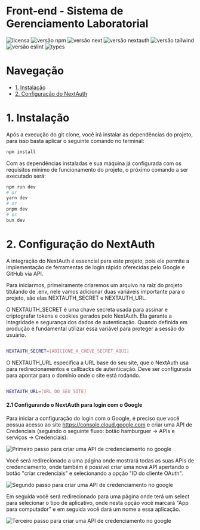 <h1> 
	Front-end - Sistema de Gerenciamento Laboratorial
</h1>

![licensa](https://img.shields.io/badge/license-MIT-green)
![versão npm](https://img.shields.io/badge/npm-v10.2.4-blue)
![versão next](https://img.shields.io/badge/next-v14.2.7-blue)
![versão nextauth](https://img.shields.io/badge/nextauth-v5.0.0beta-blue)
![versão tailwind](https://img.shields.io/badge/tailwindcss-v^3.4.10-blue)
![versão eslint](https://img.shields.io/badge/eslints-v^8-blue)
![types](https://img.shields.io/badge/types-TypeScript-blue)



<h1> 
	Navegação
</h1>

<!--ts-->
   * [1. Instalação](#instalacao)
   * [2. Configuração do NextAuth](#nextauth)
<!--te-->

<h1 id='instalacao'>
    1. Instalação
</h1>

<p>
    Após a execução do git clone, você irá instalar as dependências do projeto, para isso basta aplicar o seguinte comando no terminal:
</p>

```bash
npm install
```

<p>
    Com as dependências instaladas e sua máquina já configurada com os requisitos mínimo de funcionamento do projeto, o próximo comando a ser executado será:
</p>

```bash
npm run dev
# or
yarn dev
# or
pnpm dev
# or
bun dev
```

<h1 id='nextauth'>
    2. Configuração do NextAuth
</h1>
<p>
    A integração do NextAuth é essencial para este projeto, pois ele permite a implementação de ferramentas de login rápido oferecidas pelo Google e GitHub via API.
</p>
<p>
    Para iniciarmos, primeiramente criaremos um arquivo na raíz do projeto titulando de .env, nele vamos adicionar duas variáveis importante para o projeto, são elas NEXTAUTH_SECRET e NEXTAUTH_URL.
</p>
<p>
    O NEXTAUTH_SECRET é uma chave secreta usada para assinar e criptografar tokens e cookies gerados pelo NextAuth. Ela garante a integridade e segurança dos dados de autenticação. Quando definida em produção é fundamental utilizar essa variável para proteger a sessão do usuário.
</p>

```bash

NEXTAUTH_SECRET=[ADICIONE_A_CHEVE_SECRET_AQUI]

```

<p>
    O NEXTAUTH_URL especifica a URL base do seu site, que o NextAuth usa para redirecionamentos e callbacks de autenticação. Deve ser configurada para apontar para o domínio onde o site está rodando.
</p>

```bash

NEXTAUTH_URL=[URL_DO_SEU_SITE]

```

<h4>
    2.1 Configurando o NextAuth para login com o Google
</h4>
<p>
    Para iniciar a configuração do login com o Google, é preciso que você possua acesso ao site <a target="_blank" href="https://console.cloud.google.com">https://console.cloud.google.com</a> e criar uma API de Credenciais (seguindo o seguinte fluxo: botão hamburguer -> APIs e serviços -> Credenciais).
</p>

![Primeiro passo para criar uma API de credenciamento no google](https://i.imgur.com/xArwTtH.png)

<p>
    Você será redirecionado a uma página onde mostrará todas as suas APIs de credenciamento, onde também é possível criar uma nova API apertando o botão "criar credenciais" e selecionando a opção "ID do cliente OAuth".
</p>

![Segundo passo para criar uma API de credenciamento no google](https://i.imgur.com/2sldbRu.png)

<p>
    Em seguida você será redirecionado para uma página onde terá um select para selecionar o tipo de aplicativo, onde nesta opção você marcará "App para computador" e em seguida você dará um nome a essa aplicação.
</p>

![Terceiro passo para criar uma API de credenciamento no google](https://i.imgur.com/TxaprNv.png)

